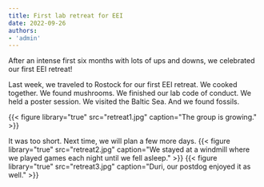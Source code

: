 ```yaml
---
title: First lab retreat for EEI
date: 2022-09-26
authors:
- 'admin'
---
```


After an intense first six months with lots of ups and downs, we celebrated our first EEI retreat!
<!--more-->

Last week, we traveled to Rostock for our first EEI retreat. We cooked together. We found mushrooms. We finished our lab code of conduct. We held a poster session. We visited the Baltic Sea. And we found fossils.

{{< figure library="true" src="retreat1.jpg" caption="The group is growing." >}}

It was too short. Next time, we will plan a few more days. 
{{< figure library="true" src="retreat2.jpg" caption="We stayed at a windmill where we played games each night until we fell asleep." >}}
{{< figure library="true" src="retreat3.jpg" caption="Duri, our postdog enjoyed it as well." >}}
